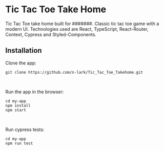 # Tic Tac Toe Take Home

Tic Tac Toe take home built for #######. Classic tic tac toe game with a modern UI. Technologies used are React, TypeScript, React-Router, Context, Cypress and Styled-Components.

## Installation

Clone the app: <br>

```
git clone https://github.com/n-lark/Tic_Tac_Toe_Takehome.git
```

<br>

Run the app in the browser:

```
cd my-app
npm install
npm start
```

<br>

Run cypress tests:

```
cd my-app
npm run test
```
